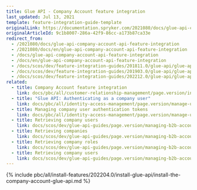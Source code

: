 ```yaml
---
title: Glue API - Company Account feature integration
last_updated: Jul 13, 2021
template: feature-integration-guide-template
originalLink: https://documentation.spryker.com/2021080/docs/glue-api-company-account-api-feature-integration
originalArticleId: 9c1b8007-286a-42f9-86cc-a173b87ca33e
redirect_from:
  - /2021080/docs/glue-api-company-account-api-feature-integration
  - /2021080/docs/en/glue-api-company-account-api-feature-integration
  - /docs/glue-api-company-account-api-feature-integration
  - /docs/en/glue-api-company-account-api-feature-integration
  - /docs/scos/dev/feature-integration-guides/201811.0/glue-api/glue-api-company-account-feature-integration.html
  - /docs/scos/dev/feature-integration-guides/201903.0/glue-api/glue-api-company-account-feature-integration.html
  - /docs/scos/dev/feature-integration-guides/202212.0/glue-api/glue-api-company-account-feature-integration.html
related:
  - title: Company Account feature integration
    link: docs/pbc/all/customer-relationship-management/page.version/install-and-upgrade/install-features/install-the-company-account-feature.html
  - title: "Glue API: Authenticating as a company user"
    link: docs/pbc/all/identity-access-management/page.version/manage-using-glue-api/glue-api-authenticate-as-a-company-user.html
  - title: Managing company user authentication tokens
    link: docs/pbc/all/identity-access-management/page.version/manage-using-glue-api/glue-api-manage-company-user-authentication-tokens.html
  - title: Retrieving company users
    link: docs/scos/dev/glue-api-guides/page.version/managing-b2b-account/retrieving-company-users.html
  - title: Retrieving companies
    link: docs/scos/dev/glue-api-guides/page.version/managing-b2b-account/retrieving-companies.html
  - title: Retrieving company roles
    link: docs/scos/dev/glue-api-guides/page.version/managing-b2b-account/retrieving-company-roles.html
  - title: Retrieving company users
    link: docs/scos/dev/glue-api-guides/page.version/managing-b2b-account/retrieving-company-users.html
---
```


{% include pbc/all/install-features/202204.0/install-glue-api/install-the-company-account-glue-api.md %} <!-- To edit, see /_includes/pbc/all/install-features/202204.0/install-glue-api/install-the-company-account-glue-api.md -->
